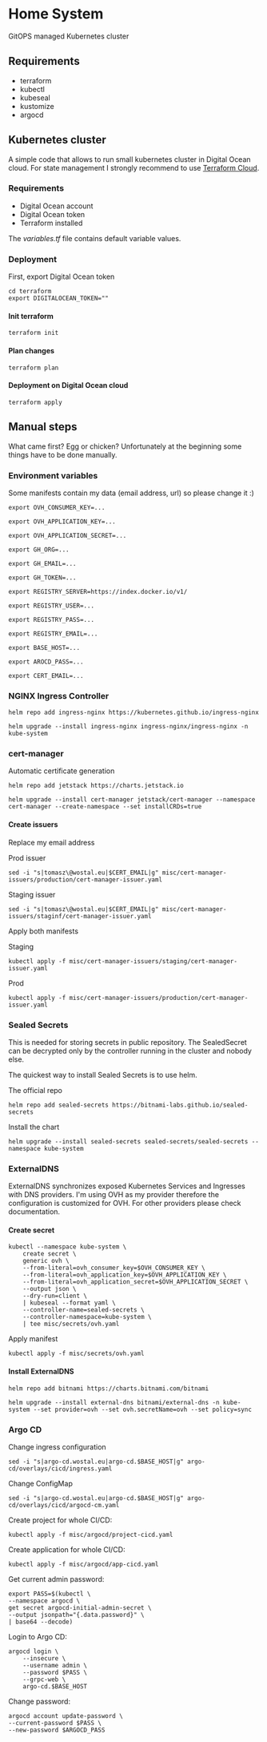 # Home System

GitOPS managed Kubernetes cluster

## Requirements

* terraform
* kubectl
* kubeseal
* kustomize
* argocd

## Kubernetes cluster

A simple code that allows to run small kubernetes cluster in Digital Ocean cloud.
For state management I strongly recommend to use [Terraform Cloud](app.terraform.io).

### Requirements
* Digital Ocean account
* Digital Ocean token
* Terraform installed

The *variables.tf* file contains default variable values.

### Deployment

First, export Digital Ocean token

```console
cd terraform
export DIGITALOCEAN_TOKEN=""
```

#### Init terraform

```console
terraform init
```

#### Plan changes

```console
terraform plan
```

#### Deployment on Digital Ocean cloud

```console
terraform apply
```

## Manual steps

What came first? Egg or chicken? Unfortunately at the beginning some things have to be done manually.

### Environment variables

Some manifests contain my data (email address, url) so please change it :)

`export OVH_CONSUMER_KEY=...`

`export OVH_APPLICATION_KEY=...`

`export OVH_APPLICATION_SECRET=...`

`export GH_ORG=...`

`export GH_EMAIL=...`

`export GH_TOKEN=...`

`export REGISTRY_SERVER=https://index.docker.io/v1/`

`export REGISTRY_USER=...`

`export REGISTRY_PASS=...`

`export REGISTRY_EMAIL=...`

`export BASE_HOST=...`

`export AROCD_PASS=...`

`export CERT_EMAIL=...`

### NGINX Ingress Controller

```console
helm repo add ingress-nginx https://kubernetes.github.io/ingress-nginx
```

```console
helm upgrade --install ingress-nginx ingress-nginx/ingress-nginx -n kube-system
```

### cert-manager

Automatic certificate generation

```console
helm repo add jetstack https://charts.jetstack.io
```

```console
helm upgrade --install cert-manager jetstack/cert-manager --namespace cert-manager --create-namespace --set installCRDs=true
```

#### Create issuers

Replace my email address

Prod issuer

```console
sed -i "s|tomasz\@wostal.eu|$CERT_EMAIL|g" misc/cert-manager-issuers/production/cert-manager-issuer.yaml
```

Staging issuer

```console
sed -i "s|tomasz\@wostal.eu|$CERT_EMAIL|g" misc/cert-manager-issuers/staginf/cert-manager-issuer.yaml
```

Apply both manifests

Staging

```console
kubectl apply -f misc/cert-manager-issuers/staging/cert-manager-issuer.yaml
```

Prod

```console
kubectl apply -f misc/cert-manager-issuers/production/cert-manager-issuer.yaml
```

### Sealed Secrets

This is needed for storing secrets in public repository. The SealedSecret can be decrypted only by the controller
running in the cluster and nobody else.

The quickest way to install Sealed Secrets is to use helm.

The official repo
```console
helm repo add sealed-secrets https://bitnami-labs.github.io/sealed-secrets
```

Install the chart

```console
helm upgrade --install sealed-secrets sealed-secrets/sealed-secrets --namespace kube-system
```

### ExternalDNS

ExternalDNS synchronizes exposed Kubernetes Services and Ingresses with DNS providers. I'm using OVH as my provider
therefore the configuration is customized for OVH. For other providers please check documentation.

#### Create secret

```console
kubectl --namespace kube-system \
    create secret \
    generic ovh \
    --from-literal=ovh_consumer_key=$OVH_CONSUMER_KEY \
    --from-literal=ovh_application_key=$OVH_APPLICATION_KEY \
    --from-literal=ovh_application_secret=$OVH_APPLICATION_SECRET \
    --output json \
    --dry-run=client \
    | kubeseal --format yaml \
    --controller-name=sealed-secrets \
    --controller-namespace=kube-system \
    | tee misc/secrets/ovh.yaml
```

Apply manifest

```console
kubectl apply -f misc/secrets/ovh.yaml
```

#### Install ExternalDNS

```console
helm repo add bitnami https://charts.bitnami.com/bitnami
```

```console
helm upgrade --install external-dns bitnami/external-dns -n kube-system --set provider=ovh --set ovh.secretName=ovh --set policy=sync
```

### Argo CD

Change ingress configuration

```console
sed -i "s|argo-cd.wostal.eu|argo-cd.$BASE_HOST|g" argo-cd/overlays/cicd/ingress.yaml
```

Change ConfigMap

```console
sed -i "s|argo-cd.wostal.eu|argo-cd.$BASE_HOST|g" argo-cd/overlays/cicd/argocd-cm.yaml
```

Create project for whole CI/CD:

```console
kubectl apply -f misc/argocd/project-cicd.yaml
```

Create application for whole CI/CD:

```console
kubectl apply -f misc/argocd/app-cicd.yaml
```

Get current admin password:

```console
export PASS=$(kubectl \
--namespace argocd \
get secret argocd-initial-admin-secret \
--output jsonpath="{.data.password}" \
| base64 --decode)
```

Login to Argo CD:

```console
argocd login \
    --insecure \
    --username admin \
    --password $PASS \
    --grpc-web \
    argo-cd.$BASE_HOST
```

Change password:

```console
argocd account update-password \
--current-password $PASS \
--new-password $ARGOCD_PASS
```
